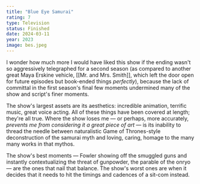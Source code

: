 ```yaml
---
title: "Blue Eye Samurai"
rating: 7
type: Television
status: Finished
date: 2024-03-11
year: 2023
image: bes.jpeg
---
```


I wonder how much more I would have liked this show if the ending wasn't so aggressively telegraphed for a second season (as compared to another great Maya
Erskine vehicle, [[Mr. and Mrs. Smith]], which left the door open for future episodes but book-ended things _perfectly_), because the lack of committal
in the first season's final few moments undermined many of the show and script's finer moments.

The show's largest assets are its aesthetics: incredible animation, terrific music, great voice acting. All of these things have been covered at length; they're all true. Where the show loses me — or perhaps, more accurately, _prevents me from considering it a great piece of art_ — is its inability to thread the needle between naturalistic Game of Thrones-style deconstruction of the samurai myth and loving, caring, homage to the many many works in that mythos.

The show's best moments — Fowler showing off the smuggled guns and instantly contextualizing the threat of gunpowder, the parable of the onryo — are the ones that nail that balance. The show's worst ones are when it decides that it needs to hit the timings and cadences of a sit-com instead.
